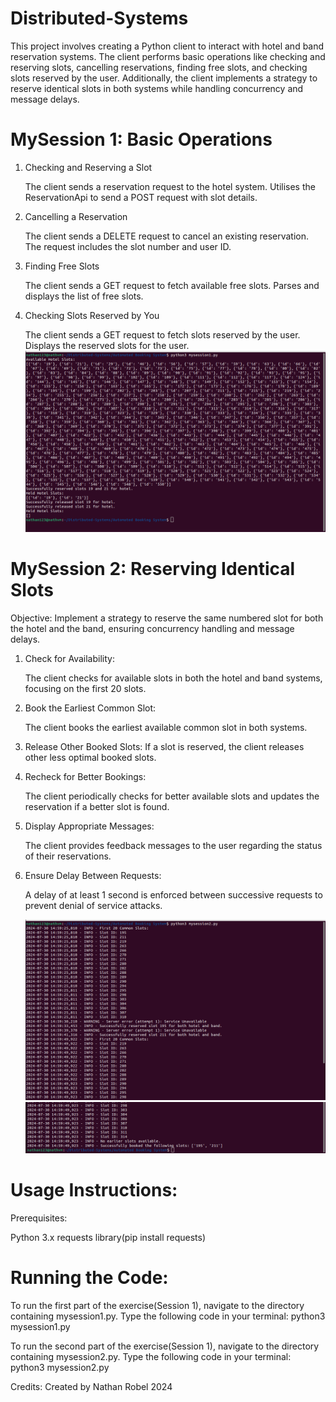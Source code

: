 # Distributed-Systems



This project involves creating a Python client to interact with hotel and band reservation systems. The client performs basic operations like checking and reserving slots, cancelling reservations, finding free slots, and checking slots reserved by the user. Additionally, the client implements a strategy to reserve identical slots in both systems while handling concurrency and message delays.

# MySession 1: Basic Operations

1. Checking and Reserving a Slot

    The client sends a reservation request to the hotel system.
    Utilises the ReservationApi to send a POST request with slot details.

2. Cancelling a Reservation

    The client sends a DELETE request to cancel an existing reservation.
    The request includes the slot number and user ID.

3. Finding Free Slots

    The client sends a GET request to fetch available free slots.
    Parses and displays the list of free slots.

4. Checking Slots Reserved by You

    The client sends a GET request to fetch slots reserved by the user.
    Displays the reserved slots for the user.
![mySession1](mySession1.png)


 # MySession 2: Reserving Identical Slots

Objective:
Implement a strategy to reserve the same numbered slot for both the hotel and the band, ensuring concurrency handling and message delays.



1.  Check for Availability:

     The client checks for available slots in both the hotel and band systems, focusing on the first 20 slots.

2. Book the Earliest Common Slot:

     The client books the earliest available common slot in both systems.

3. Release Other Booked Slots:
     If a slot is reserved, the client releases other less optimal booked slots.

4. Recheck for Better Bookings:
   
     The client periodically checks for better available slots and updates the reservation if a better slot is found.
   
5. Display Appropriate Messages:
   
     The client provides feedback messages to the user regarding the status of their reservations.
   
6. Ensure Delay Between Requests:
   
      A delay of at least 1 second is enforced between successive requests to prevent denial of service attacks.


   ![mySession2](mySession2pt1.png)
   ![mySession2](Mysession2pt2.png)
   
        
# Usage Instructions:
Prerequisites:

Python 3.x 
requests library(pip install requests)

# Running the Code:
To run the first part of the exercise(Session 1), navigate to the directory containing mysession1.py. Type the following code in your terminal:
python3 mysession1.py

To run the second part of the exercise(Session 1), navigate to the directory containing mysession2.py. Type the following code in your terminal:
python3 mysession2.py

Credits:
Created by Nathan Robel 2024



